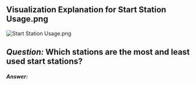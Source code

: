 ## Visualization Explanation for Start Station Usage.png

![Start Station Usage.png](https://github.com/bikeshare/findings/plots/StartStationUsage.png?raw=true "Title")

## _Question:_ Which stations are the most and least used start stations? 

#### _Answer:_ 


